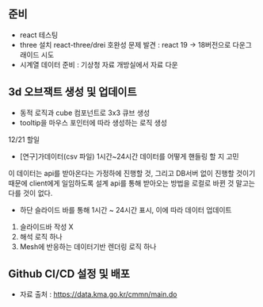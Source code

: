 ## 준비

- react 테스팅
- three 설치
  react-three/drei 호완성 문제 발견 : react 19 -> 18버전으로 다운그래이드 시도
- 시계열 데이터 준비 : 기상청 자료 개방실에서 자료 다운

## 3d 오브잭트 생성 및 업데이트

- 동적 로직과 cube 컴포넌트로 3x3 큐브 생성
- tooltip을 마우스 포인터에 따라 생성하는 로직 생성

12/21 할일

- [연구]가데이터(csv 파일) 1시간~24시간 데이터를 어떻게 핸들링 할 지 고민

이 데이터는 api를 받아온다는 가정하에 진행할 것, 그리고 DB서버 없이 진행할 것이기 때문에 client에게 일임하도록 설계
api를 통해 받아오는 방법을 로컬로 바뀐 것 말고는 다를 것이 없다.

- 하단 슬라이드 바를 통해 1시간 ~ 24시간 표시, 이에 따라 데이터 업데이트

1. 슬라이드바 작성 X
2. 해석 로직 하나
3. Mesh에 반응하는 데이터기반 렌더링 로직 하나

## Github CI/CD 설정 및 배포

- 자료 출처 : https://data.kma.go.kr/cmmn/main.do
